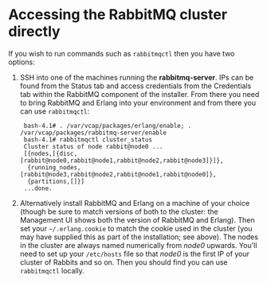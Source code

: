 # Accessing the RabbitMQ cluster directly

If you wish to run commands such as `rabbitmqctl` then you have two
options:

1. SSH into one of the machines running the **rabbitmq-server**. IPs
can be found from the Status tab and access credentials from the
Credentials tab within the RabbitMQ component of the installer. From
there you need to bring RabbitMQ and Erlang into your environment and
from there you can use `rabbitmqctl`:
      
        bash-4.1# . /var/vcap/packages/erlang/enable; . /var/vcap/packages/rabbitmq-server/enable
        bash-4.1# rabbitmqctl cluster_status
        Cluster status of node rabbit@node0 ...
        [{nodes,[{disc,[rabbit@node0,rabbit@node1,rabbit@node2,rabbit@node3]}]},
         {running_nodes,[rabbit@node3,rabbit@node2,rabbit@node1,rabbit@node0]},
         {partitions,[]}]
        ...done.

2. Alternatively install RabbitMQ and Erlang on a machine of your
choice (though be sure to match versions of both to the cluster: the
Management UI shows both the version of RabbitMQ and Erlang). Then set
your `~/.erlang.cookie` to match the cookie used in the cluster (you
may have supplied this as part of the installation; see above). The
nodes in the cluster are always named numerically from *node0*
upwards. You'll need to set up your `/etc/hosts` file so that *node0*
is the first IP of your cluster of Rabbits and so on. Then you should
find you can use `rabbitmqctl` locally.
